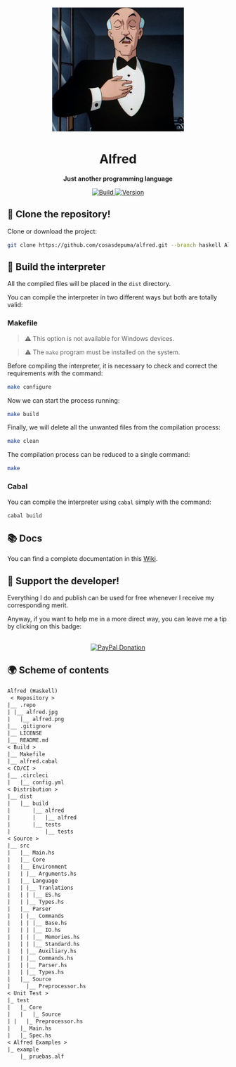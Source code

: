 <h1 align="center">
	<img
		width="300"
		alt="Alfred Haskell"
		src="./.repo/alfred.png">
</h1>
<h1 align="center">
	<strong>
    Alfred
  </strong>
</h1>
<p align="center">
	<strong>
    Just another programming language
	</strong>
</p>
<p align="center">
  <a href="https://circleci.com/gh/CosasDePuma/Alfred/tree/haskell">
    <img
      alt="Build"
      src="https://img.shields.io/circleci/project/github/CosasDePuma/Alfred/haskell.svg?style=flat-square&logo=circleci">
  </a>

  <a href="https://github.com/CosasDePuma/Alfred/tree/haskell">
    <img
      alt="Version"
      src="https://img.shields.io/badge/version-v0.3.0-blue.svg?style=flat-square">
  </a>
</p>




:vhs: Clone the repository!
----
Clone or download the project:
```sh
git clone https://github.com/cosasdepuma/alfred.git --branch haskell Alfred-Haskell
```




:wrench: Build the interpreter
---
All the compiled files will be placed in the `dist` directory.


You can compile the interpreter in two different ways but both are totally valid:

### Makefile

>  :warning: This option is not available for Windows devices.

>  :warning: The `make` program must be installed on the system.

Before compiling the interpreter, it is necessary to check and correct the requirements with the command:

```bash
make configure
```

Now we can start the process running:

```bash
make build
```

Finally, we will delete all the unwanted files from the compilation process:

```bash
make clean
```

The compilation process can be reduced to a single command:

```bash
make
```

### Cabal

You can compile the interpreter using `cabal` simply with the command:

```bash
cabal build
```




:books: Docs
---
You can find a complete documentation in this [Wiki](https://github.com/cosasdepuma/alfred/wiki).




:octopus: Support the developer!
----
Everything I do and publish can be used for free whenever I receive my corresponding merit.

Anyway, if you want to help me in a more direct way, you can leave me a tip by clicking on this badge:

<p align="center">
    </br>
    <a href="https://www.paypal.me/cosasdepuma/"><img src="https://img.shields.io/badge/Donate-PayPal-blue.svg?style=for-the-badge&logo=paypal" alt="PayPal Donation"></img></a>
</p>




:earth_africa: Scheme of contents
----
```
Alfred (Haskell)
 < Repository >
|__ .repo
| |__ alfred.jpg
|	|__ alfred.png
|__ .gitignore
|__ LICENSE
|__ README.md
< Build >
|__ Makefile
|__ alfred.cabal
< CD/CI >
|__ .circleci
|	|__ config.yml
< Distribution >
|__ dist
|	|__ build
|	 	|__ alfred
|	 	|	|__ alfred
|	 	|__ tests
|	 		|__ tests
< Source >
|__ src
|	|__ Main.hs
|	|__ Core
|   |__ Environment
|   | |__ Arguments.hs
|   |__ Language
|   | |__ Tranlations
|   | | |__ ES.hs
|   | |__ Types.hs
|   |__ Parser
|   | |__ Commands
|   | | |__ Base.hs
|   | | |__ IO.hs
|   | | |__ Memories.hs
|   | | |__ Standard.hs
|   | |__ Auxiliary.hs
|   | |__ Commands.hs
|   | |__ Parser.hs
|   | |__ Types.hs
|   |__ Source
|     |__ Preprocessor.hs
< Unit Test >
|_ test
|	|_ Core
|	|	|_ Source
| |   |_ Preprocessor.hs
|	|_ Main.hs
|	|_ Spec.hs
< Alfred Examples >
|_ example
	|_ pruebas.alf
```

